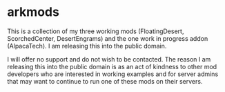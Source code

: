 # arkmods


This is a collection of my three working mods (FloatingDesert, ScorchedCenter, DesertEngrams) and the one work in progress addon (AlpacaTech). I am releasing this into the public domain.

I will offer no support and do not wish to be contacted. The reason I am releasing this into the public domain is as an act of kindness to other mod developers who are interested in working examples and for server admins that may want to continue to run one of these mods on their servers.
